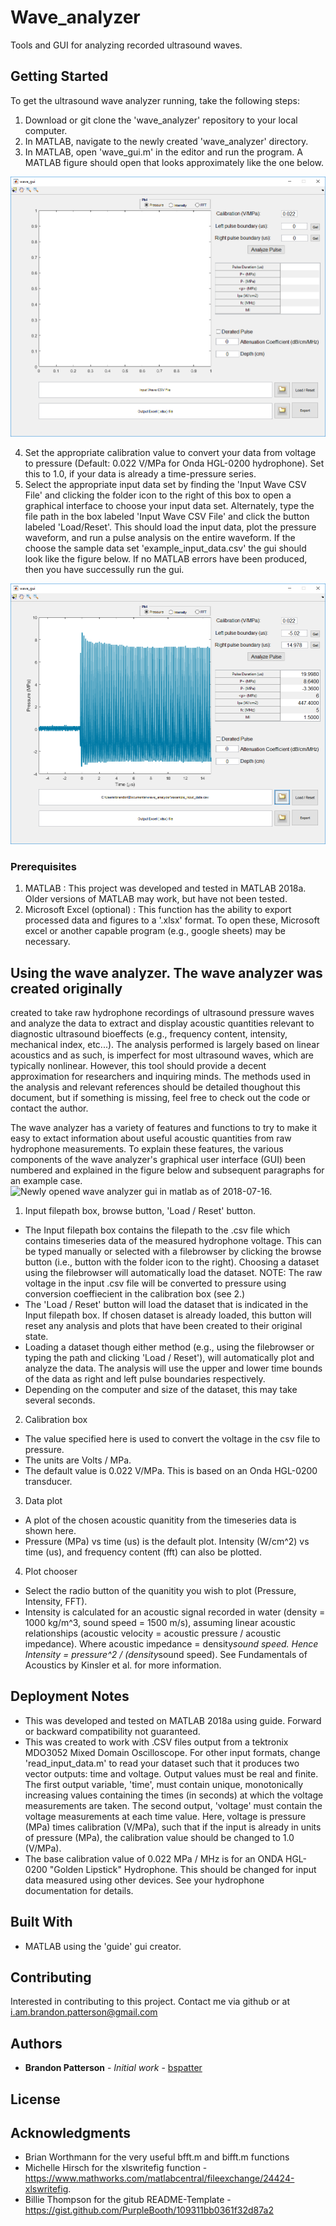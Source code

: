 # Wave_analyzer

Tools and GUI for analyzing recorded ultrasound waves.

## Getting Started

To get the ultrasound wave analyzer running, take the following steps:
1. Download or git clone the 'wave_analyzer' repository to your local computer.
1. In MATLAB, navigate to the newly created 'wave_analyzer' directory.
1. In MATLAB, open 'wave_gui.m' in the editor and run the program. A MATLAB figure should open that looks approximately like the one below.

![Newly opened wave analyzer gui in matlab as of 2018-07-16.](./blank_gui_20180716.png?raw=true "Example GUI")

4. Set the appropriate calibration value to convert your data from voltage to pressure (Default: 0.022 V/MPa for Onda HGL-0200 hydrophone). Set this to 1.0, if your data is already a time-pressure series.
5. Select the appropriate input data set by finding the 'Input Wave CSV File' and clicking the folder icon to the right of this box to open a graphical interface to choose your input data set. Alternately, type the file path in the box labeled 'Input Wave CSV File' and click the button labeled 'Load/Reset'. This should load the input data, plot the pressure waveform, and run a pulse analysis on the entire waveform. If the choose the sample data set 'example_input_data.csv' the gui should look like the figure below. If no MATLAB errors have been produced, then you have successully run the gui.

![Newly opened wave analyzer gui in matlab as of 2018-07-16.](./example_gui_20180716.png?raw=true "Example GUI")

### Prerequisites

1. MATLAB : This project was developed and tested in MATLAB 2018a. Older versions of MATLAB may work, but have not been tested.
2. Microsoft Excel (optional) : This function has the ability to export processed data and figures to a '.xlsx' format. To open these, Microsoft excel or another capable program (e.g., google sheets) may be necessary.

## Using the wave analyzer.  The wave analyzer was created originally
created to take raw hydrophone recordings of ultrasound pressure waves
and analyze the data to extract and display acoustic quantities
relevant to diagnostic ultrasound bioeffects (e.g., frequency content,
intensity, mechanical index, etc...). The analysis performed is
largely based on linear acoustics and as such, is imperfect for most
ultrasound waves, which are typically nonlinear. However, this tool
should provide a decent approximation for researchers and inquiring
minds. The methods used in the analysis and relevant references should
be detailed thoughout this document, but if something is missing, feel
free to check out the code or contact the author.

The wave analyzer has a variety of features and functions to try to
make it easy to extact information about useful acoustic quantities
from raw hydrophone measurements. To explain these features, the various components of the wave analyzer's graphical user interface (GUI) 
been numbered and explained in the figure below and subsequent
paragraphs for an example case.
![Newly opened wave analyzer gui in matlab as of
2018-07-16.](./numbered_gui_20180716.png?raw=true "Example GUI")

1. Input filepath box, browse button, 'Load / Reset' button.
* The Input filepath box contains the filepath to the .csv file which contains timeseries data of the measured hydrophone voltage. This can be typed manually or selected with a filebrowser by clicking the browse button (i.e., button with the folder icon to the right). Choosing a dataset using the filebrowser will automatically load the dataset. NOTE: The raw voltage in the input .csv file will be converted to pressure using conversion coeffiecient in the calibration box (see 2.)
* The 'Load / Reset' button will load the dataset that is indicated in the Input filepath box. If chosen dataset is already loaded, this button will reset any analysis and plots that have been created to their original state.
* Loading a dataset though either method (e.g., using the filebrowser or typing the path and clicking 'Load / Reset'), will automatically plot and analyze the data. The analysis will use the upper and lower time bounds of the data as right and left pulse boundaries respectively.
* Depending on the computer and size of the dataset, this may take several seconds. 

2. Calibration box
* The value specified here is used to convert the voltage in the csv file to pressure.
* The units are Volts / MPa.
* The default value is 0.022 V/MPa. This is based on an Onda HGL-0200 transducer.

3. Data plot
* A plot of the chosen acoustic quanitity from the timeseries data is shown here.
* Pressure (MPa) vs time (us) is the default plot. Intensity (W/cm^2) vs time (us), and frequency content (fft) can also be plotted.

4. Plot chooser
* Select the radio button of the quanitity you wish to plot (Pressure, Intensity, FFT).
* Intensity is calculated for an acoustic signal recorded in water (density = 1000 kg/m^3, sound speed = 1500 m/s), assuming linear acoustic relationships (acoustic velocity = acoustic pressure / acoustic impedance). Where acoustic impedance = density*sound speed. Hence Intensity = pressure^2 / (density*sound speed). See Fundamentals of Acoustics by Kinsler et al. for more information.


## Deployment Notes

* This was developed and tested on MATLAB 2018a using guide. Forward or backward compatibility not guaranteed.
* This was created to work with .CSV files output from a tektronix MDO3052 Mixed Domain Oscilloscope. For other input formats, change 'read_input_data.m' to read your dataset such that it produces two vector outputs: time and voltage. Output values must be real and finite. The first output variable, 'time', must contain unique, monotonically increasing values containing the times (in seconds) at which the voltage measurements are taken. The second output, 'voltage' must contain the voltage measurements at each time value. Here, voltage is pressure (MPa) times calibration (V/MPa), such that if the input is already in units of pressure (MPa), the calibration value should be changed to 1.0 (V/MPa). 
* The base calibration value of 0.022 MPa / MHz is for an ONDA HGL-0200 "Golden Lipstick" Hydrophone. This should be changed for input data measured using other devices. See your hydrophone documentation for details.


## Built With

* MATLAB using the 'guide' gui creator. 

## Contributing

Interested in contributing to this project. Contact me via github or at i.am.brandon.patterson@gmail.com


## Authors

* **Brandon Patterson** - *Initial work* - [bspatter](https://github.com/bspatter)



## License



## Acknowledgments
* Brian Worthmann for the very useful bfft.m and bifft.m functions
* Michelle Hirsch for the xlswritefig function - https://www.mathworks.com/matlabcentral/fileexchange/24424-xlswritefig.
* Billie Thompson for the gitub README-Template - https://gist.github.com/PurpleBooth/109311bb0361f32d87a2

